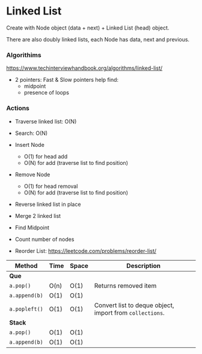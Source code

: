 # Linked List

Create with Node object (data + next) + Linked List (head) object.

There are also doubly linked lists, each Node has data, next and previous.

### Algorithims

https://www.techinterviewhandbook.org/algorithms/linked-list/

- 2 pointers: Fast & Slow pointers help find:
  - midpoint
  - presence of loops

### Actions

- Traverse linked list: O(N)
- Search: O(N)
- Insert Node

  - O(1) for head add
  - O(N) for add (traverse list to find position)

- Remove Node
  - O(1) for head removal
  - O(N) for add (traverse list to find position)
- Reverse linked list in place
- Merge 2 linked list
- Find Midpoint
- Count number of nodes
- Reorder List: https://leetcode.com/problems/reorder-list/

| Method        | Time | Space | Description                                              |
| ------------- | ---- | ----- | -------------------------------------------------------- |
| **Que**       |
| `a.pop()`     | O(n) | O(1)  | Returns removed item                                     |
| `a.append(b)` | O(1) | O(1)  |                                                          |
| `a.popleft()` | O(1) | O(1)  | Convert list to deque object, import from `collections`. |
| **Stack**     |
| `a.pop()`     | O(1) | O(1)  |                                                          |
| `a.append(b)` | O(1) | O(1)  |                                                          |

